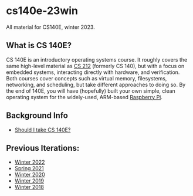 # cs140e-23win

All material for CS140E, winter 2023.

## What is CS 140E?

CS 140E is an introductory operating systems course. It roughly covers the same
high-level material as [CS 212][cs212] (formerly CS 140), but with a focus on
embedded systems, interacting directly with hardware, and verification. Both
courses cover concepts such as virtual memory, filesystems, networking, and
scheduling, but take different approaches to doing so. By the end of 140E, you
will have (hopefully) built your own simple, clean operating system for the
widely-used, ARM-based [Raspberry Pi][raspberrypi].

## Background Info

- [Should I take CS 140E?](guides/why-140e.md)

## Previous Iterations:

- [Winter 2022][2022]
- [Spring 2021][2021]
- [Winter 2020][2020]
- [Winter 2019][2019]
- [Winter 2018][2018]

[cs212]: https://cs212.stanford.edu
[raspberrypi]: https://www.raspberrypi.org
[2022]: https://github.com/dddrrreee/cs140e-22win
[2021]: https://github.com/dddrrreee/cs140e-21spr
[2020]: https://github.com/dddrrreee/cs140e-20win
[2019]: https://github.com/dddrrreee/cs140e-win19
[2018]: https://cs140e.sergio.bz
